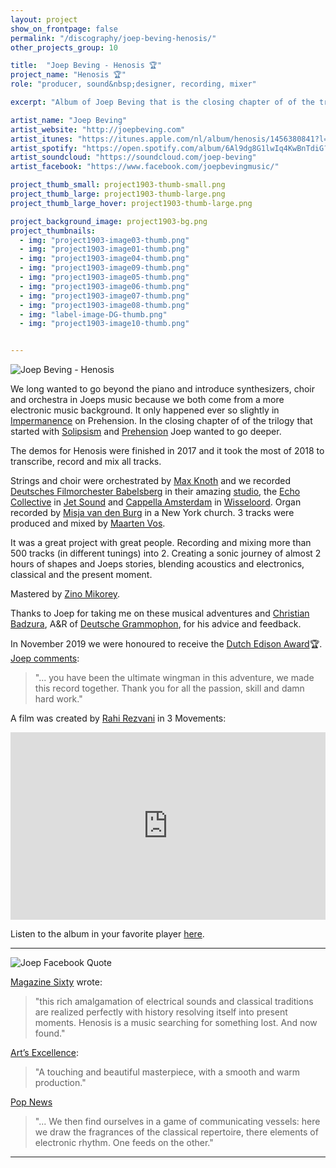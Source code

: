 ```yaml
---
layout: project
show_on_frontpage: false
permalink: "/discography/joep-beving-henosis/"
other_projects_group: 10

title:  "Joep Beving - Henosis 🏆"
project_name: "Henosis 🏆"
role: "producer, sound&nbsp;designer, recording, mixer"

excerpt: "Album of Joep Beving that is the closing chapter of of the trilogy that we created together. It was a great project with great people. Recording and mixing more than 500 tracks (in different tunings) into 2. Creating a sonic journey of almost 2 hours of shapes and Joeps stories, blending acoustics and electronics, classical and the present moment."

artist_name: "Joep Beving"
artist_website: "http://joepbeving.com"
artist_itunes: "https://itunes.apple.com/nl/album/henosis/1456380841?l=en"
artist_spotify: "https://open.spotify.com/album/6Al9dg8G1lwIq4KwBnTdiG?si=WiZ0FPPqTA-xEeLxuIIBGg"
artist_soundcloud: "https://soundcloud.com/joep-beving"
artist_facebook: "https://www.facebook.com/joepbevingmusic/"

project_thumb_small: project1903-thumb-small.png
project_thumb_large: project1903-thumb-large.png
project_thumb_large_hover: project1903-thumb-large.png

project_background_image: project1903-bg.png
project_thumbnails:
  - img: "project1903-image03-thumb.png"
  - img: "project1903-image01-thumb.png"
  - img: "project1903-image04-thumb.png"
  - img: "project1903-image09-thumb.png"
  - img: "project1903-image05-thumb.png"
  - img: "project1903-image06-thumb.png"
  - img: "project1903-image07-thumb.png"
  - img: "project1903-image08-thumb.png"
  - img: "label-image-DG-thumb.png"
  - img: "project1903-image10-thumb.png"


---
```


![Joep Beving - Henosis](../../img/project1903-image02.png)

We long wanted to go beyond the piano and introduce synthesizers, choir and orchestra in Joeps music because we both come from a more electronic music background. It only happened ever so slightly in [Impermanence](https://open.spotify.com/track/0PPT4yPxqa5FNWkXpyKvsI?si=SbH6bgutSS-rFF25ak1diA) on Prehension. In the closing chapter of of the trilogy that started with [Solipsism](../joep-beving-solipsism/) and [Prehension](../joep-beving-prehension/) Joep wanted to go deeper.

The demos for Henosis were finished in 2017 and it took the most of 2018 to transcribe, record and mix all tracks.

Strings and choir were orchestrated by [Max Knoth](https://www.maxknoth.de) and we recorded [Deutsches Filmorchester Babelsberg](https://filmorchester.de/de/) in their amazing [studio](https://filmorchester.de/de/Scoring-Stage/Saal/index.php), the [Echo Collective](https://www.echocollective.be) in [Jet Sound](https://www.jetstudio.com) and [Cappella Amsterdam](https://www.cappellaamsterdam.nl) in [Wisseloord](https://www.wisseloord.nl). Organ recorded by [Misja van den Burg](https://misjavandenburg.com) in a New York church. 3 tracks were produced and mixed by [Maarten Vos](https://maartenvos.com). 

It was a great project with great people. Recording and mixing more than 500 tracks (in different tunings) into 2. Creating a sonic journey of almost 2 hours of shapes and Joeps stories, blending acoustics and electronics, classical and the present moment.

Mastered by [Zino Mikorey](https://www.zinomikorey.com).

Thanks to Joep for taking me on these musical adventures and [Christian Badzura](https://www.linkedin.com/in/christian-badzura-64b49716/?originalSubdomain=de), A&R of [Deutsche Grammophon](https://www.deutschegrammophon.com/), for his advice and feedback.

In November 2019 we were honoured to receive the [Dutch Edison Award](https://www.edisons.nl/klassiek/nieuws/winnaars-edison-klassiek-2019-bekend/)🏆.
[Joep comments](https://www.facebook.com/joepbevingmusic/posts/2600956476639248):
>"... you have been the ultimate wingman in this adventure, we made this record together. Thank you for all the passion, skill and damn hard work."

A film was created by [Rahi Rezvani](http://www.rahirezvani.com) in 3 Movements:

<iframe width="100%" height="300" src="https://www.youtube.com/embed/gg0RyjaKXo0?rel=0" frameborder="0" allow="accelerometer; autoplay; encrypted-media; gyroscope; picture-in-picture" allowfullscreen></iframe>

Listen to the album in your favorite player [here](https://dg.lnk.to/beving-henosis).

---

![Joep Facebook Quote](../../img/project1903-image01.png)

[Magazine Sixty](http://www.magazinesixty.com/joep-beving-henosis-deutsche-grammophon/?fbclid=IwAR0XLzdISvoiiFnB4woed51Zu4flLumtAUQh2YEdsnoQzao5pkAGsa_mTJE) wrote:
>"this rich amalgamation of electrical sounds and classical traditions are realized perfectly with history resolving itself into present moments. Henosis is a music searching for something lost. And now found."

[Art’s Excellence](https://blog.artsexcellence.nl/joep-beving-jean-michel-blais-en-max-richter/):
>"A touching and beautiful masterpiece, with a smooth and warm production."

[Pop News](http://www.popnews.com/popnews/joep-beving-henosis)
>"... We then find ourselves in a game of communicating vessels: here we draw the fragrances of the classical repertoire, there elements of electronic rhythm. One feeds on the other."

---
